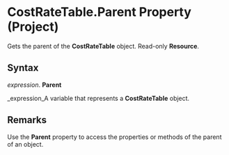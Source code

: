 
# CostRateTable.Parent Property (Project)

Gets the parent of the  **CostRateTable** object. Read-only **Resource**.


## Syntax

 _expression_. **Parent**

 _expression_A variable that represents a  **CostRateTable** object.


## Remarks

Use the  **Parent** property to access the properties or methods of the parent of an object.

